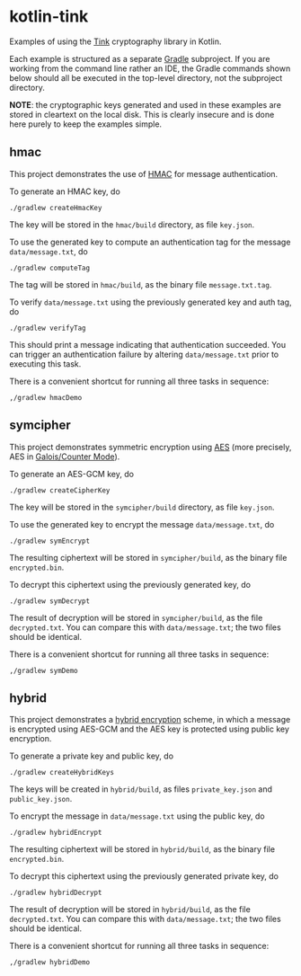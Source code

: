 # kotlin-tink

Examples of using the [Tink][tnk] cryptography library in Kotlin.

Each example is structured as a separate [Gradle][gra] subproject. If you
are working from the command line rather an IDE, the Gradle commands
shown below should all be executed in the top-level directory, not the
subproject directory.

**NOTE**: the cryptographic keys generated and used in these examples
are stored in cleartext on the local disk. This is clearly insecure and
is done here purely to keep the examples simple.

## hmac

This project demonstrates the use of [HMAC][hmc] for message authentication.

To generate an HMAC key, do

```shell
./gradlew createHmacKey
```

The key will be stored in the `hmac/build` directory, as file `key.json`.

To use the generated key to compute an authentication tag for the message
`data/message.txt`, do

```shell
./gradlew computeTag
```

The tag will be stored in `hmac/build`, as the binary file `message.txt.tag`.

To verify `data/message.txt` using the previously generated key and auth
tag, do

```shell
./gradlew verifyTag
```

This should print a message indicating that authentication succeeded.
You can trigger an authentication failure by altering `data/message.txt`
prior to executing this task.

There is a convenient shortcut for running all three tasks in sequence:

```shell
,/gradlew hmacDemo
```

## symcipher

This project demonstrates symmetric encryption using [AES][aes] (more
precisely, AES in [Galois/Counter Mode][gcm]).

To generate an AES-GCM key, do

```shell
./gradlew createCipherKey
```

The key will be stored in the `symcipher/build` directory, as file `key.json`.

To use the generated key to encrypt the message `data/message.txt`, do

```shell
./gradlew symEncrypt
```

The resulting ciphertext will be stored in `symcipher/build`, as the binary
file `encrypted.bin`.

To decrypt this ciphertext using the previously generated key, do

```shell
./gradlew symDecrypt
```

The result of decryption will be stored in `symcipher/build`, as the file
`decrypted.txt`. You can compare this with `data/message.txt`; the two
files should be identical.

There is a convenient shortcut for running all three tasks in sequence:

```shell
,/gradlew symDemo
```

## hybrid

This project demonstrates a [hybrid encryption][hyb] scheme, in which a
message is encrypted using AES-GCM and the AES key is protected using
public key encryption.

To generate a private key and public key, do

```shell
./gradlew createHybridKeys
```

The keys will be created in `hybrid/build`, as files `private_key.json` and
`public_key.json`.

To encrypt the message in `data/message.txt` using the public key, do

```shell
./gradlew hybridEncrypt
```

The resulting ciphertext will be stored in `hybrid/build`, as the binary
file `encrypted.bin`.

To decrypt this ciphertext using the previously generated private key, do

```shell
./gradlew hybridDecrypt
```

The result of decryption will be stored in `hybrid/build`, as the file
`decrypted.txt`. You can compare this with `data/message.txt`; the two files
should be identical.

There is a convenient shortcut for running all three tasks in sequence:

```shell
,/gradlew hybridDemo
```

[tnk]: https://developers.google.com/tink
[gra]: https://gradle.org/
[hmc]: https://en.wikipedia.org/wiki/HMAC
[aes]: https://en.wikipedia.org/wiki/Advanced_Encryption_Standard
[gcm]: https://en.wikipedia.org/wiki/Galois/Counter_Mode
[hyb]: https://en.wikipedia.org/wiki/Hybrid_cryptosystem
